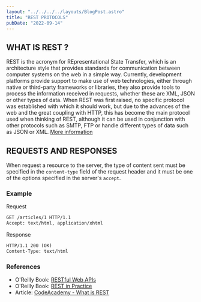 ```yaml
---
layout: "../../../../layouts/BlogPost.astro"
title: "REST PROTOCOLS"
pubDate: "2022-09-14"
---
```


## WHAT IS REST ?

REST is the acronym for REpresentational State Transfer, which is an architecture style that provides standards for communication between computer systems on the web in a simple way.
Currently, development platforms provide support to make use of web technologies, either through native or third-party frameworks or libraries, they also provide tools to process the information received in requests, whether these are XML, JSON or other types of data.
When REST was first raised, no specific protocol was established with which it should work, but due to the advances of the web and the great coupling with HTTP, this has become the main protocol used when thinking of REST, although it can be used in conjunction with other protocols such as SMTP, FTP or handle different types of data such as JSON or XML. [More information](https://learning.oreilly.com/library/view/rest-in-practice/9781449383312/ch01.html#technology_support)

## REQUESTS AND RESPONSES

When request a resource to the server, the type of content sent must be specified in the `content-type` field of the request header and it must be one of the options specified in the server's `accept`.

### Example

Request

```rest
GET /articles/1 HTTP/1.1
Accept: text/html, application/xhtml
```

Response

```rest
HTTP/1.1 200 (OK)
Content-Type: text/html
```

### References

- O'Reilly Book: [RESTful Web APIs](https://learning.oreilly.com/library/view/restful-web-apis/9781449359713/)
- O'Reilly Book: [REST in Practice](https://learning.oreilly.com/library/view/rest-in-practice/9781449383312/)
- Article: [CodeAcademy - What is REST](https://www.codecademy.com/article/what-is-rest)
